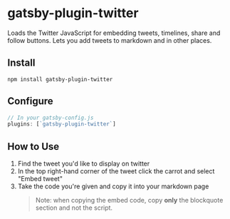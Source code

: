 # gatsby-plugin-twitter

Loads the Twitter JavaScript for embedding tweets, timelines, share and follow
buttons. Lets you add tweets to markdown and in other places.

## Install

```shell
npm install gatsby-plugin-twitter
```

## Configure

```javascript
// In your gatsby-config.js
plugins: [`gatsby-plugin-twitter`]
```

## How to Use

1. Find the tweet you'd like to display on twitter
2. In the top right-hand corner of the tweet click the carrot and select "Embed tweet"
3. Take the code you're given and copy it into your markdown page
   > Note: when copying the embed code, copy **only** the blockquote section and not the script.

